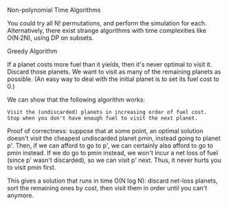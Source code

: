 Non-polynomial Time Algorithms

You could try all N! permutations, and perform the simulation for each. Alternatively, there exist strange algorithms with time 
complexities like O(N·2N), using DP on subsets.

Greedy Algorithm

If a planet costs more fuel than it yields, then it's never optimal to visit it. Discard those planets. 
We want to visit as many of the remaining planets as possible. (An easy way to deal with the initial planet is to set its fuel cost to 0.)

We can show that the following algorithm works:

```
Visit the (undiscarded) planets in increasing order of fuel cost.
Stop when you don't have enough fuel to visit the next planet.
```
Proof of correctness: suppose that at some point, an optimal solution doesn't visit the cheapest undiscarded planet pmin, instead 
going to planet p'. Then, if we can afford to go to p', we can certainly also afford to go to pmin instead. If we do go to pmin instead, 
we won't incur a net loss of fuel (since p' wasn't discarded), so we can visit p' next. Thus, it never hurts you to visit pmin first.

This gives a solution that runs in time O(N log N): discard net-loss planets, sort the remaining ones by cost, then visit them in order until you can't anymore.
